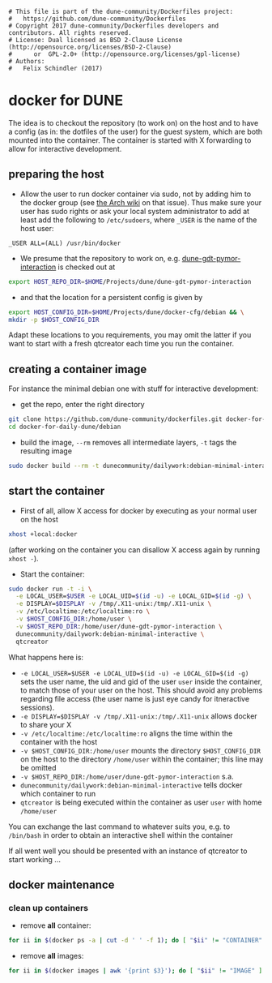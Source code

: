 ```
# This file is part of the dune-community/Dockerfiles project:
#   https://github.com/dune-community/Dockerfiles
# Copyright 2017 dune-community/Dockerfiles developers and contributors. All rights reserved.
# License: Dual licensed as BSD 2-Clause License (http://opensource.org/licenses/BSD-2-Clause)
#      or  GPL-2.0+ (http://opensource.org/licenses/gpl-license)
# Authors:
#   Felix Schindler (2017)
```

# docker for DUNE

The idea is to checkout the repository (to work on) on the host and to have a config (as in: the dotfiles of the user) for the guest system, which are both mounted into the container.
The container is started with X forwarding to allow for interactive development.

## preparing the host

* Allow the user to run docker container via sudo, not by adding him to the docker group (see [the Arch wiki](https://wiki.archlinux.org/index.php/Docker#Installation) on that issue).
  Thus make sure your user has sudo rights or ask your local system administrator to add at least add the following to `/etc/sudoers`, where `_USER` is the name of the host user:
```
_USER ALL=(ALL) /usr/bin/docker
```
* We presume that the repository to work on, e.g. [dune-gdt-pymor-interaction](https://github.com-dune-community/dune-gdt-pymor-interaction) is checked out at
```bash
export HOST_REPO_DIR=$HOME/Projects/dune/dune-gdt-pymor-interaction
```
* and that the location for a persistent config is given by
```bash
export HOST_CONFIG_DIR=$HOME/Projects/dune/docker-cfg/debian && \
mkdir -p $HOST_CONFIG_DIR
```

Adapt these locations to you requirements, you may omit the latter if you want to start with a fresh qtcreator each time you run the container.
## creating a container image

For instance the minimal debian one with stuff for interactive development:

* get the repo, enter the right directory

```bash
git clone https://github.com/dune-community/dockerfiles.git docker-for-daily-dune && \
cd docker-for-daily-dune/debian
```

* build the image, `--rm` removes all intermediate layers, `-t` tags the resulting image

```bash
sudo docker build --rm -t dunecommunity/dailywork:debian-minimal-interactive -f Dockerfile.minimal-interactive .
```

## start the container

* First of all, allow X access for docker by executing as your normal user on the host
```bash
xhost +local:docker
```
  (after working on the container you can disallow X access again by running `xhost -`).

* Start the container:
```bash
sudo docker run -t -i \
  -e LOCAL_USER=$USER -e LOCAL_UID=$(id -u) -e LOCAL_GID=$(id -g) \
  -e DISPLAY=$DISPLAY -v /tmp/.X11-unix:/tmp/.X11-unix \
  -v /etc/localtime:/etc/localtime:ro \
  -v $HOST_CONFIG_DIR:/home/user \
  -v $HOST_REPO_DIR:/home/user/dune-gdt-pymor-interaction \
  dunecommunity/dailywork:debian-minimal-interactive \
  qtcreator
```
  What happens here is:
  * `-e LOCAL_USER=$USER -e LOCAL_UID=$(id -u) -e LOCAL_GID=$(id -g)` sets the user name, the uid and gid of the user `user` inside the container, to match those of your user on the host.
    This should avoid any problems regarding file access (the user name is just eye candy for itneractive sessions).
  * `-e DISPLAY=$DISPLAY -v /tmp/.X11-unix:/tmp/.X11-unix` allows docker to share your X
  * `-v /etc/localtime:/etc/localtime:ro` aligns the time within the container with the host
  * `-v $HOST_CONFIG_DIR:/home/user` mounts the directory `$HOST_CONFIG_DIR` on the host to the directory `/home/user` within the container; this line may be omitted
  * `-v $HOST_REPO_DIR:/home/user/dune-gdt-pymor-interaction` s.a.
  * `dunecommunity/dailywork:debian-minimal-interactive` tells docker which container to run
  * `qtcreator` is being executed within the container as user `user` with home `/home/user`
  
  You can exchange the last command to whatever suits you, e.g. to `/bin/bash` in order to obtain an interactive shell within the container
  
If all went well you should be presented with an instance of qtcreator to start working ...

## docker maintenance

### clean up containers

* remove __all__ container:

```bash
for ii in $(docker ps -a | cut -d ' ' -f 1); do [ "$ii" != "CONTAINER" ] && docker rm $ii; done
```

* remove __all__ images:
```bash
for ii in $(docker images | awk '{print $3}'); do [ "$ii" != "IMAGE" ] && docker rmi -f $ii; done
```
